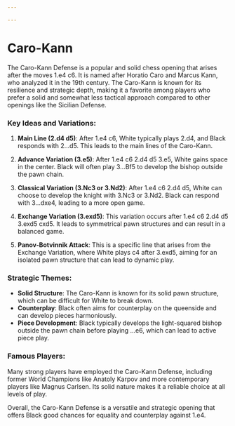 ```yaml
---

---
```

# Caro-Kann

The Caro-Kann Defense is a popular and solid chess opening that arises after the moves 1.e4 c6. It is named after Horatio Caro and Marcus Kann, who analyzed it in the 19th century. The Caro-Kann is known for its resilience and strategic depth, making it a favorite among players who prefer a solid and somewhat less tactical approach compared to other openings like the Sicilian Defense.

### Key Ideas and Variations:

1. **Main Line (2.d4 d5)**: After 1.e4 c6, White typically plays 2.d4, and Black responds with 2...d5. This leads to the main lines of the Caro-Kann.

2. **Advance Variation (3.e5)**: After 1.e4 c6 2.d4 d5 3.e5, White gains space in the center. Black will often play 3...Bf5 to develop the bishop outside the pawn chain.

3. **Classical Variation (3.Nc3 or 3.Nd2)**: After 1.e4 c6 2.d4 d5, White can choose to develop the knight with 3.Nc3 or 3.Nd2. Black can respond with 3...dxe4, leading to a more open game.

4. **Exchange Variation (3.exd5)**: This variation occurs after 1.e4 c6 2.d4 d5 3.exd5 cxd5. It leads to symmetrical pawn structures and can result in a balanced game.

5. **Panov-Botvinnik Attack**: This is a specific line that arises from the Exchange Variation, where White plays c4 after 3.exd5, aiming for an isolated pawn structure that can lead to dynamic play.

### Strategic Themes:

- **Solid Structure**: The Caro-Kann is known for its solid pawn structure, which can be difficult for White to break down.
- **Counterplay**: Black often aims for counterplay on the queenside and can develop pieces harmoniously.
- **Piece Development**: Black typically develops the light-squared bishop outside the pawn chain before playing ...e6, which can lead to active piece play.

### Famous Players:

Many strong players have employed the Caro-Kann Defense, including former World Champions like Anatoly Karpov and more contemporary players like Magnus Carlsen. Its solid nature makes it a reliable choice at all levels of play.

Overall, the Caro-Kann Defense is a versatile and strategic opening that offers Black good chances for equality and counterplay against 1.e4.